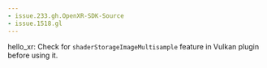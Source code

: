 ```yaml
---
- issue.233.gh.OpenXR-SDK-Source
- issue.1518.gl
---
```

hello_xr: Check for `shaderStorageImageMultisample` feature in Vulkan plugin before using it.
